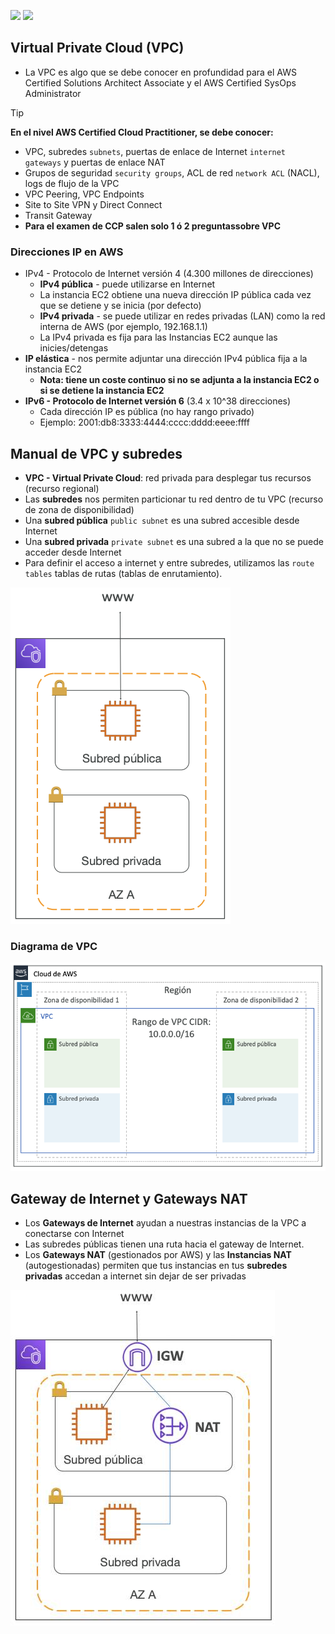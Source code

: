 [![](https://img.shields.io/badge/<-FF4859?style=for-the-badge)](../12_Cloud_Monitorization/README.md)
[![](https://img.shields.io/badge/CONTENT_TABLE-175074?style=for-the-badge)](../README.md)
<!-- [![](https://img.shields.io/badge/>-FF4859?style=for-the-badge)]() -->

## Virtual Private Cloud (VPC)
- La VPC es algo que se debe conocer en profundidad para el AWS Certified Solutions Architect Associate y el AWS Certified SysOps Administrator

> [!TIP]
> **En el nivel AWS Certified Cloud Practitioner, se debe conocer:**
> - VPC, subredes `subnets`, puertas de enlace de Internet `internet gateways` y puertas de enlace NAT
> - Grupos de seguridad `security groups`, ACL de red `network ACL` (NACL), logs de flujo de la VPC
> - VPC Peering, VPC Endpoints
> - Site to Site VPN y Direct Connect
> - Transit Gateway
> - **Para el examen de CCP salen solo 1 ó 2 preguntassobre VPC**

### Direcciones IP en AWS
- IPv4 - Protocolo de Internet versión 4 (4.300 millones de direcciones)
    - **IPv4 pública** - puede utilizarse en Internet
    - La instancia EC2 obtiene una nueva dirección IP pública cada vez que se detiene y se inicia (por defecto)
    - **IPv4 privada** - se puede utilizar en redes privadas (LAN) como la red interna de AWS (por ejemplo, 192.168.1.1)
    - La IPv4 privada es fija para las Instancias EC2 aunque las inicies/detengas
- **IP elástica** - nos permite adjuntar una dirección IPv4 pública fija a la instancia EC2
    - **Nota: tiene un coste continuo si no se adjunta a la instancia EC2 o si se detiene la instancia EC2**
- **IPv6 - Protocolo de Internet versión 6** (3.4 x 10^38 direcciones)
    - Cada dirección IP es pública (no hay rango privado)
    - Ejemplo: 2001:db8:3333:4444:cccc:dddd:eeee:ffff

## Manual de VPC y subredes
- **VPC - Virtual Private Cloud**: red privada para desplegar tus recursos (recurso regional) 
- Las **subredes** nos permiten particionar tu red dentro de tu VPC (recurso de zona de disponibilidad)
- Una **subred pública** `public subnet` es una subred accesible desde Internet
- Una **subred privada** `private subnet` es una subred a la que no se puede acceder desde Internet 
- Para definir el acceso a internet y entre subredes, utilizamos las `route tables` tablas de rutas (tablas de enrutamiento).

![](./assets/vpc-and-subnets.png)

### Diagrama de VPC
![](./assets/vpc-diagram.png)

## Gateway de Internet y Gateways NAT
- Los **Gateways de Internet** ayudan a nuestras instancias de la VPC a conectarse con Internet
- Las subredes públicas tienen una ruta hacia el gateway de Internet.
- Los **Gateways NAT** (gestionados por AWS) y las **Instancias NAT** (autogestionadas) permiten que tus instancias en tus **subredes privadas** accedan a internet sin dejar de ser privadas

![](./assets/gateway-ex.jpg)